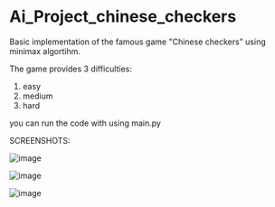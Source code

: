 # Ai_Project_chinese_checkers


Basic implementation of the famous game "Chinese checkers" using minimax algortihm.

The game provides 3 difficulties:
  1. easy
  2. medium
  3. hard
 
 you can run the code with using main.py 
 
 SCREENSHOTS:
 
 
 ![image](https://user-images.githubusercontent.com/60100805/172027490-60bf2a8f-6aca-4a6c-bd20-9fb1a2a6ecd0.png)
 
 ![image](https://user-images.githubusercontent.com/60100805/172027498-01e4affb-33e9-4f53-8f86-598b98a4c4f6.png)


![image](https://user-images.githubusercontent.com/60100805/172027499-9b887f28-c87f-4481-bbbf-e6f0f0420e0f.png)

